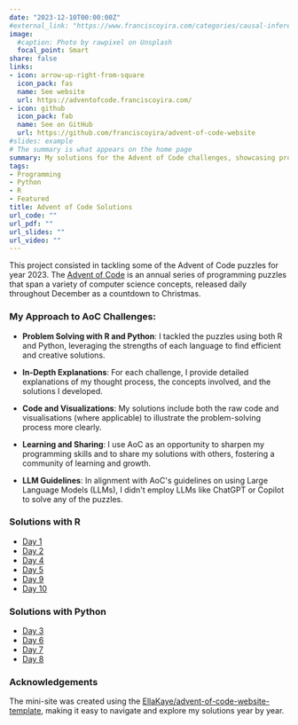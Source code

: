 ```yaml
---
date: "2023-12-10T00:00:00Z"
#external_link: "https://www.franciscoyira.com/categories/causal-inference/"
image:
  #caption: Photo by rawpixel on Unsplash
  focal_point: Smart
share: false
links:
- icon: arrow-up-right-from-square
  icon_pack: fas
  name: See website
  url: https://adventofcode.franciscoyira.com/
- icon: github
  icon_pack: fab
  name: See on GitHub
  url: https://github.com/franciscoyira/advent-of-code-website
#slides: example
# The summary is what appears on the home page
summary: My solutions for the Advent of Code challenges, showcasing problem-solving and coding skills in R and Python.
tags:
- Programming
- Python
- R
- Featured
title: Advent of Code Solutions
url_code: ""
url_pdf: ""
url_slides: ""
url_video: ""
---
```


This project consisted in tackling some of the Advent of Code puzzles for year 2023. The [Advent of Code](https://adventofcode.com/) is an annual series of programming puzzles that span a variety of computer science concepts, released daily throughout December as a countdown to Christmas.

### My Approach to AoC Challenges:

- **Problem Solving with R and Python**: I tackled the puzzles using both R and Python, leveraging the strengths of each language to find efficient and creative solutions.

- **In-Depth Explanations**: For each challenge, I provide detailed explanations of my thought process, the concepts involved, and the solutions I developed.

- **Code and Visualizations**: My solutions include both the raw code and visualisations (where applicable) to illustrate the problem-solving process more clearly.

- **Learning and Sharing**: I use AoC as an opportunity to sharpen my programming skills and to share my solutions with others, fostering a community of learning and growth.

- **LLM Guidelines**: In alignment with AoC's guidelines on using Large Language Models (LLMs), I didn't employ LLMs like ChatGPT or Copilot to solve any of the puzzles.

### Solutions with R

- [Day 1](https://adventofcode.franciscoyira.com/2023/day/1/)
- [Day 2](https://adventofcode.franciscoyira.com/2023/day/2/)
- [Day 4](https://adventofcode.franciscoyira.com/2023/day/4/)
- [Day 5](https://adventofcode.franciscoyira.com/2023/day/5/)
- [Day 9](https://adventofcode.franciscoyira.com/2023/day/9/)
- [Day 10](https://adventofcode.franciscoyira.com/2023/day/10/)

### Solutions with Python

- [Day 3](https://adventofcode.franciscoyira.com/2023/day/3/)
- [Day 6](https://adventofcode.franciscoyira.com/2023/day/6/)
- [Day 7](https://adventofcode.franciscoyira.com/2023/day/7/)
- [Day 8](https://adventofcode.franciscoyira.com/2023/day/8/)

### Acknowledgements

The mini-site was created using the [EllaKaye/advent-of-code-website-template](https://github.com/EllaKaye/advent-of-code-website-template), making it easy to navigate and explore my solutions year by year.